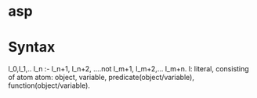# asp
# Syntax
  l_0,l_1,.. l_n :- l_n+1, l_n+2, ....not l_m+1, l_m+2,... l_m+n. 
  l: literal, consisting of atom
  atom: object, variable, predicate(object/variable), function(object/variable).
  
